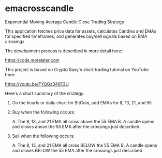 # emacrosscandle
Exponential Moving Average Candle Close Trading Strategy

This application fetches price data for assets, calculates Candles and EMAs for
specified timeframes, and generates buy/sell signals based on EMA crossings.

The development process is described in more detail here:

https://code.morelater.com

This project is based on Crypto Savy's short trading tutorial on YouTube here:

https://youtu.be/FYQGz340F2U

Here's a short summary of the strategy:

1. On the hourly or daily chart for BitCoin, add EMAs for 8, 13, 21, and 55

2. Buy when the following occurs:

	A. The 8, 13, and 21 EMA all cross above the 55 EMA
	B. A candle opens and closes above the 55 EMA after the crossings just described

3. Sell when the following occurs:

	A. The 8, 13, and 21 EMA all cross BELOW the 55 EMA
	B. A candle opens and closes BELOW the 55 EMA after the crossings just described

